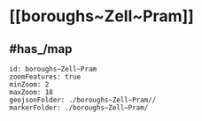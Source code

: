 # [[boroughs~Zell~Pram]] 


## #has_/map  



```leaflet
id: boroughs~Zell~Pram
zoomFeatures: true 
minZoom: 2 
maxZoom: 18
geojsonFolder: ./boroughs~Zell~Pram//
markerFolder: ./boroughs~Zell~Pram/
```

